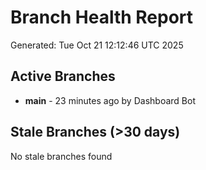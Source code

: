 # Branch Health Report
Generated: Tue Oct 21 12:12:46 UTC 2025

## Active Branches
- **main** - 23 minutes ago by Dashboard Bot

## Stale Branches (>30 days)
No stale branches found
